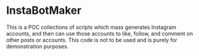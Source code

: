 # InstaBotMaker

This is a POC collections of scripts which mass generates Instagram accounts, and then can use those accounts to like, follow, and comment on other posts or accounts.
This code is not to be used and is purely for demonstration purposes. 
